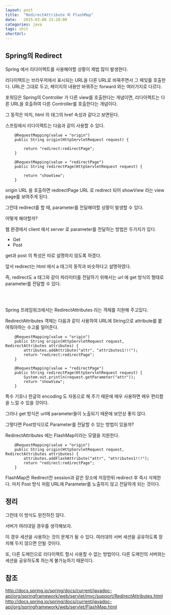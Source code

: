 ```yaml
---
layout: post
title:  "RedirectAttribute 와 FlashMap"
date:   2015-03-08 15:28:00
categories: java
tags: shit
shortUrl: 
---
```


Spring의 Redirect
---------------- 
Spring 에서 리다이렉트를 사용해야할 상황이 제법 많이 발생한다.

리다이렉트는 브라우저에서 표시되는 URL을 다른 URL로 바꿔주면서 그 페잊를 호출한다.
URL은 그대로 두고, 페이지의 내용만 바꿔주는 forward 와는 여러가지로 다르다.

포워딩은 Spring의 Controller 가 다른 view를 호출한다는 개념이면, 리다이렉트는 다른 URL을 호출하여 다른 Controller를 호출한다는 개념이다.

그 동작은 마치, html 의 <a> 태그의 href 속성과 같다고 보면된다.

스프링에서 리다이렉트는 다음과 같이 사용할 수 있다.


		@RequestMapping(value = "origin")
		public String origin(HttpServletRequest request) {
			
			return "redirect:redirectPage";
		}
		
		@RequestMapping(value = "redirectPage")
		public String redirectPage(HttpServletRequest request) {
			
			return "showView";
		}

		
origin URL 을 호출하면 redirectPage URL 로 redirect 되어 showView 라는 view page를 보여주게 된다.
	
그런데 redirect를 할 때, parameter를 전달해야할 상황이 발생할 수 있다.

어떻게 해야할까?

웹 환경에서 client 에서 server 로 parameter를 전달하는 방법은 두가지가 있다.

* Get
* Post

get과 post 의 특성은 따로 설명하지 않도록 하겠다.


앞서 redirect는 html 에서 a 태그의 동작과 비슷하다고 설명하였다.

즉, redirect도 a 태그와 같이 파라미터를 전달하기 위해서는 url 에 get 방식의 형태로 parameter를 전달할 수 있다.

<br><br>

Spring 프레임워크에서는 RedirectAttributes 라는 객체를 지원해 주고있다.

RedirectAttributes 객체는 다음과 같이 사용하여 URL에 String으로 attribute를 붙여줘야하는 수고를 덜어준다.


		@RequestMapping(value = "origin")
		public String origin(HttpServletRequest request, RedirectAttributes attributes) {
			attributes.addAttribute("attr", "attributes1!!!");
			return "redirect:redirectPage";
		}
		
		@RequestMapping(value = "redirectPage")
		public String redirectPage(HttpServletRequest request) {
			System.out.println(request.getParameter("attr"));
			return "showView";
		}

		
특수 기호나 한글의 encoding 도 자동으로 해 주기 때문에 매우 사용하면 매우 편리함을 느낄 수 있을 것이다.

그러나 get 방식은 url에 parameter들이 노출되기 때문에 보안상 좋지 않다.

그렇다면 Post방식으로 Parameter를 전달할 수 있는 방법이 있을까?

RedirectAttributes 에는 FlashMap이라는 모델을 지원한다.


		@RequestMapping(value = "origin")
		public String origin(HttpServletRequest request, RedirectAttributes attributes) {
			attributes.addFlashAttribute("attr", "attributes1!!!");
			return "redirect:redirectPage";
		}


FlashMap은 Redirect전 session과 같은 장소에 저장한뒤 redirect 후 즉시 삭제한다. 마치 Post 방식 처럼 URL에 Parameter를 노출하지 않고 전달하게 되는 것이다.



정리
---------------- 
그런데 이 방식도 완전하진 않다. 

서버가 여러대일 경우를 생각해보자.

이 경우 세션을 사용하는 것이 문제가 될 수 있다. 여러대의 서버 세션을 공유하도록 장치해 두지 않으면 안될 것이다.

또, 다른 도메인으로 리다이렉트 할시 사용할 수 없는 방법이다. 다른 도메인의 서버와는 세션을 공유하도록 하는게 불가능하기 때문이다.





참조
---------------- 
http://docs.spring.io/spring/docs/current/javadoc-api/org/springframework/web/servlet/mvc/support/RedirectAttributes.html
http://docs.spring.io/spring/docs/current/javadoc-api/org/springframework/web/servlet/FlashMap.html

